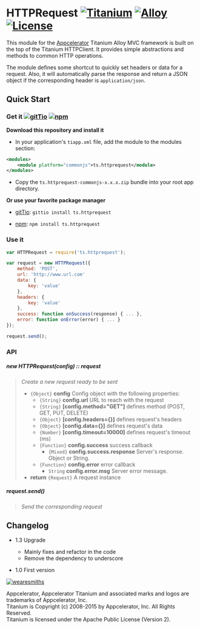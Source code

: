 # HTTPRequest [![Titanium](http://www-static.appcelerator.com/badges/titanium-git-badge-sq.png)](http://www.appcelerator.com/titanium/) [![Alloy](http://www-static.appcelerator.com/badges/alloy-git-badge-sq.png)](http://www.appcelerator.com/alloy/) [![License](http://img.shields.io/badge/license-Apache%202.0-blue.svg?style=flat)](http://choosealicense.com/licenses/apache-2.0/)

This module for the [Appcelerator](http://www.appcelerator.com) Titanium Alloy MVC framework is
built on the top of the Titanium HTTPClient. It provides simple abstractions and methods to common
HTTP operations.

The module defines some shortcut to quickly set headers or data for a request. Also, it will
automatically parse the response and return a JSON object if the corresponding header is
`application/json`. 

## Quick Start

### Get it [![gitTio](http://gitt.io/badge.png)](http://gitt.io/component/ts.httprequest) [![npm](https://badge.fury.io/js/ts.httprequest.svg)](http://badge.fury.io/js/ts.httprequest)

**Download this repository and install it**

* In your application's `tiapp.xml` file, add the module to the modules section: 

```xml
<modules>
    <module platform="commonjs">ts.httprequest</module>
</modules>
```

* Copy the `ts.httprequest-commonjs-x.x.x.zip` bundle into your root app directory.

**Or use your favorite package manager** 

- [gitTio](http://gitt.io/cli): `gittio install ts.httprequest`

- [npm](https://npmjs.com): `npm install ts.httprequest`

### Use it

```javascript
var HTTPRequest = require('ts.httprequest');

var request = new HTTPRequest({
    method: 'POST',
    url: 'http://www.url.com'
    data: {
        key: 'value'
    },
    headers: {
        key: 'value'
    },
    success: function onSuccess(response) { ... },
    error: function onError(error) { ... }
});

request.send();
```

### API

##### new HTTPRequest(config) :: request

> *Create a new request ready to be sent*
>
> - `{Object}` **config** Config object with the following properties:
>   - `{String}` **config.url** URL to reach with the request
>   - `{String}` **[config.method="GET"]** defines method (POST, GET, PUT, DELETE)
>   - `{Object}` **[config.headers={}]** defines request's headers
>   - `{Object}` **[config.data={}]** defines request's data
>   - `{Number}` **[config.timeout=10000]** defines request's timeout (ms)
>   - `{Function}` **config.success** success callback  
>       - `{Mixed}` **config.success.response** Server's response. Object or String.
>   - `{Function}` **config.error** error callback
>       - `String` **config.error.msg** Server error message.
> - **return** `{Request}` A request instance

##### request.send()

> *Send the corresponding request*

## Changelog
* 1.3 Upgrade
    - Mainly fixes and refactor in the code 
    - Remove the dependency to underscore

* 1.0 First version

[![wearesmiths](http://wearesmiths.com/media/logoGitHub.png)](http://wearesmiths.com)

Appcelerator, Appcelerator Titanium and associated marks and logos are trademarks of Appcelerator, Inc.  
Titanium is Copyright (c) 2008-2015 by Appcelerator, Inc. All Rights Reserved.  
Titanium is licensed under the Apache Public License (Version 2).  
